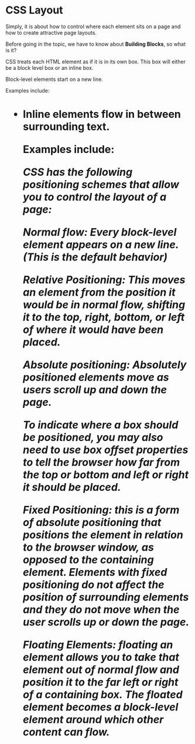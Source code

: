 # CSS Layout

Simply, it is about how to control where each element sits on a page and how to create attractive page layouts.

Before going in the topic, we have to know about **Building Blocks**, so what is it?

CSS treats each HTML element as if it is in its own box. This box will either be a block level box or an inline box.

Block-level elements start on a new line.

Examples include: <h1> <p> <ul> <li>

Inline elements flow in between surrounding text.

Examples include:<img> <b> <i>

CSS has the following positioning schemes that allow you to control the layout of a page:

Normal flow: Every block-level element appears on a new line. (This is the default behavior)

Relative Positioning: This moves an element from the position it would be in normal flow, shifting it to the top, right, bottom, or left of where it would have been placed.

Absolute positioning: Absolutely positioned elements move as users scroll up and down the page.

To indicate where a box should be positioned, you may also need to use box offset properties to tell the browser how far from the top or bottom and left or right it should be placed.

Fixed Positioning: this is a form of absolute positioning that positions the element in relation to the browser window, as opposed to the containing element.
Elements with fixed positioning do not affect the position of surrounding elements and they do not move when the user scrolls up or down the page.

Floating Elements: floating an element allows you to take that element out of normal flow and position it to the far left or right of a containing box.
The floated element becomes a block-level element around which other content can flow.



